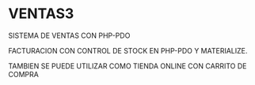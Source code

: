 # VENTAS3
SISTEMA DE VENTAS CON PHP-PDO 

FACTURACION CON CONTROL DE STOCK  EN PHP-PDO Y MATERIALIZE.

TAMBIEN SE PUEDE UTILIZAR COMO TIENDA ONLINE CON CARRITO DE COMPRA
